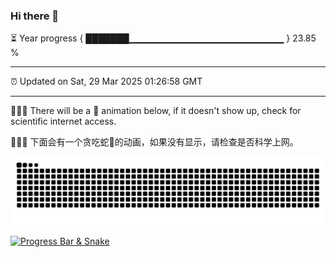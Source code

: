 ### Hi there 👋

⏳ Year progress { ███████▁▁▁▁▁▁▁▁▁▁▁▁▁▁▁▁▁▁▁▁▁▁▁ } 23.85 %

---

⏰ Updated on Sat, 29 Mar 2025 01:26:58 GMT

---

🦕🦕🦕 There will be a 🐍 animation below, if it doesn't show up, check for scientific internet access.

🐍🐍🐍 下面会有一个贪吃蛇🐍的动画，如果没有显示，请检查是否科学上网。

![🐍🐍🐍](https://raw.githubusercontent.com/KamenRevice/KamenRevice/output/github-contribution-grid-snake.svg)

[![Progress Bar & Snake](https://github.com/KamenRevice/KamenRevice/actions/workflows/main.yml/badge.svg)](https://github.com/KamenRevice/KamenRevice/actions/workflows/main.yml)
